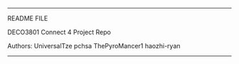 --------------------------------------------------------------------
README FILE

DECO3801 Connect 4 Project Repo 

Authors: 
UniversalTze 
pchsa
ThePyroMancer1
haozhi-ryan




--------------------------------------------------------------------
